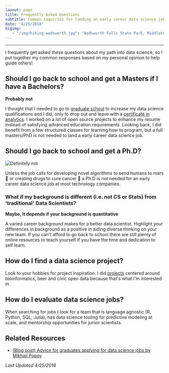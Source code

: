 ```yaml
---
layout: page
title: Frequently Asked Questions
subtitle: Common inquiries for landing an early career data science job
date: "4/25/2018"
bigimg:
   - "/img/hiking-wadsworth.jpg": "Wadsworth Falls State Park, Middletown, CT (2016)"
---
```


___

I frequently get asked these questions about my path into data science, so I put together my common responses based on my personal opinion to help guide others!

## Should I go back to school and get a Masters if I have a Bachelors?

**Probably not**

I thought that I needed to go to [graduate school](http://jasdumas.com/2016-07-18-masters-of-data-science/) to increase my data science qualifications and I did, only to drop out and leave with a [certificate in analytics](https://twitter.com/jasdumas/status/952924973248720896). I worked on a lot of open source projects to enhance my resume instead of satisfying advanced education requirements. Looking back, I did benefit from a few structured classes for learning how to program, but a full masters/PhD is not needed to land a early career data science job.

## Should I go back to school and get a Ph.D?

![**Definitely not**](/post_data/harry_potter_olivander.gif)

Unless the job calls for developing novel algorithms to send humans to mars 🚀 or creating drugs to cure cancer 💉 a Ph.D is not needed for an early career data science job at most technology companies.

### What if my background is different (i.e. not CS or Stats) from 'traditional' Data Scientists?

**Maybe, It depends if your background is quantitative**

A varied career background makes for a better data scientist. Highlight your differences in background as a positive in aiding diverse thinking on your new team. If you can't afford to go back to school there are still plenty of online resources to teach yourself if you have the time and dedication to self learn.

## How do I find a data science project?

Look to your hobbies for project inspiration. I did [projects](https://jasminedaly.com/projects/) centered around bioinformatics, beer and civic open data because that's what I'm interested in.

## How do I evaluate data science jobs?

When searching for jobs I look for a team that is language agnostic (R, Python, SQL, Julia), has data science tooling for predictive modeling at scale, and mentorship opportunities for junior scientists.

## Related Resources

- [(Blog post) Advice for graduates applying for data science jobs by Mikhail Popov](https://mpopov.com/blog/advice-for-grads-entering-industry-datasci)

_Last Updated 4/25/2018_

